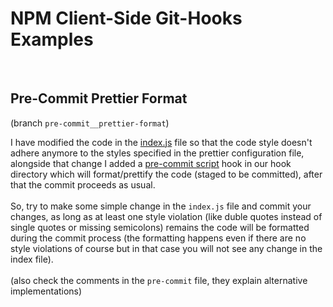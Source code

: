 # NPM Client-Side Git-Hooks Examples

\
&NewLine;

## Pre-Commit Prettier Format

(branch `pre-commit__prettier-format`)

I have modified the code in the [index.js](./index.js) file so that the code style doesn't adhere anymore to the styles specified in the prettier configuration file, alongside that change I added a [pre-commit script](git-hooks/pre-commit) hook in our hook directory which will format/prettify the code (staged to be committed), after that the commit proceeds as usual.
\
\
So, try to make some simple change in the `index.js` file and commit your changes, as long as at least one style violation (like duble quotes instead of single quotes or missing semicolons) remains the code will be formatted during the commit process (the formatting happens even if there are no style violations of course but in that case you will not see any change in the index file).
\
\
(also check the comments in the `pre-commit` file, they explain alternative implementations)

